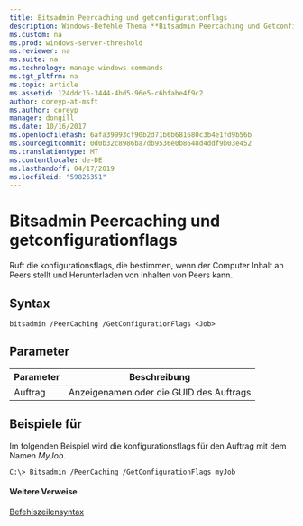 ```yaml
---
title: Bitsadmin Peercaching und getconfigurationflags
description: Windows-Befehle Thema **Bitsadmin Peercaching und Getconfigurationflags** – Ruft die konfigurationsflags ab, die bestimmen, wenn der Computer-Inhalte an Peers bereitstellt und Herunterladen von Inhalten von Peers können.
ms.custom: na
ms.prod: windows-server-threshold
ms.reviewer: na
ms.suite: na
ms.technology: manage-windows-commands
ms.tgt_pltfrm: na
ms.topic: article
ms.assetid: 124ddc15-3444-4bd5-96e5-c6bfabe4f9c2
author: coreyp-at-msft
ms.author: coreyp
manager: dongill
ms.date: 10/16/2017
ms.openlocfilehash: 6afa39993cf90b2d71b6b681680c3b4e1fd9b56b
ms.sourcegitcommit: 0d0b32c8986ba7db9536e0b8648d4ddf9b03e452
ms.translationtype: MT
ms.contentlocale: de-DE
ms.lasthandoff: 04/17/2019
ms.locfileid: "59826351"
---
```

# <a name="bitsadmin-peercaching-and-getconfigurationflags"></a>Bitsadmin Peercaching und getconfigurationflags



Ruft die konfigurationsflags, die bestimmen, wenn der Computer Inhalt an Peers stellt und Herunterladen von Inhalten von Peers kann.

## <a name="syntax"></a>Syntax

```
bitsadmin /PeerCaching /GetConfigurationFlags <Job> 
```

## <a name="parameters"></a>Parameter

|Parameter|Beschreibung|
|---------|-----------|
|Auftrag|Anzeigenamen oder die GUID des Auftrags|

## <a name="BKMK_examples"></a>Beispiele für

Im folgenden Beispiel wird die konfigurationsflags für den Auftrag mit dem Namen *MyJob*.
```
C:\> Bitsadmin /PeerCaching /GetConfigurationFlags myJob
```

#### <a name="additional-references"></a>Weitere Verweise

[Befehlszeilensyntax](command-line-syntax-key.md)